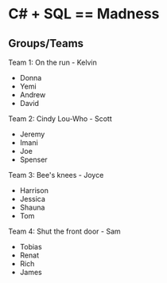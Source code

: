 # C# + SQL == Madness #

## Groups/Teams ##

Team 1: On the run - Kelvin

* Donna
* Yemi
* Andrew
* David

Team 2: Cindy Lou-Who - Scott

* Jeremy
* Imani
* Joe
* Spenser

Team 3: Bee's knees - Joyce

* Harrison
* Jessica
* Shauna
* Tom

Team 4: Shut the front door - Sam

* Tobias
* Renat
* Rich
* James
